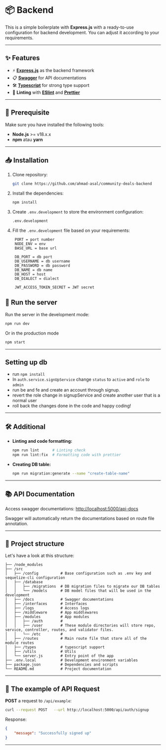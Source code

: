 
# 📦 Backend  

This is a simple boilerplate with **Express.js** with a ready-to-use configuration for backend development. You can adjust it according to your requirements.

---

## ✨ Features
- ⚡ [**Express.js**](https://expressjs.com/) as the backend framework
- 📋 [**Swagger**](https://swagger.io/docs/) for API documentations
- 🛠 [**Typescript**](https://www.typescriptlang.org/docs/) for strong type support
- 📄 **Linting** with [**ESlint**](https://eslint.org/docs/latest/) and [**Prettier**](https://prettier.io/docs/en/)

---

## 🚀 Prerequisite

Make sure you have installed the following tools:

- **Node.js** >= v18.x.x  
- **npm** atau **yarn**

---

## 📥 Installation

1. Clone repository:

   ```bash
   git clone https://github.com/ahmad-asal/community-deals-backend
   ```

2. Install the dependencies:

   ```bash
   npm install
   ```

3. Create `.env.development` to store the environment configuration:

   ```bash
   .env.development
   ```

4. Fill the `.env.development` file based on your requirements:

   ```
    PORT = port number
    NODE_ENV = env
    BASE_URL = base url
    
    DB_PORT = db port
    DB_USERNAME = db username
    DB_PASSWORD = db password
    DB_NAME = db name
    DB_HOST = host
    DB_DIALECT = dialect
    
    JWT_ACCESS_TOKEN_SECRET = JWT secret
   ```

## 🏃 Run the server

Run the server in the development mode:

```bash
npm run dev
```

Or in the production mode

```bash
npm start
```

---

## Setting up db

- run `npm install`
- In `auth.service.signUpService` change `status` to `active` and `role` to `admin`
- run be and fe and create an account through signup.
- revert the role change in signupService and create another user that is a normal user
- roll back the changes done in the code and happy coding!
---

## 🛠 Additional

- **Linting and code formatting:**

  ```bash
  npm run lint      # Linting check
  npm run lint:fix  # Formatting code with prettier
  ```

- **Creating DB table:**

  ```bash
  npm run migration:generate --name "create-table-name"
  ```
---

## 📚 API Documentation

Access swagger documentations: [http://localhost:5000/api-docs](http://localhost:5000/api-docs)

Swagger will automatically return the documentations based on route file annotation.

---

## 📂 Project structure

Let's have a look at this structure:

```
├── /node_modules
├── /src                 
│   ├── /config          # Base configuration such as .env key and sequelize-cli configuration
│   ├── /database
│   │   ├── /migrations  # DB migration files to migrate our DB tables
│   │   └── /models      # DB model files that will be used in the development
│   ├── /docs            # Swagger documentations
│   ├── /interfaces      # Interfaces
│   ├── /logs            # Access logs
│   ├── /middleware      # App middlewares
│   ├── /modules         # App modules
│   │   ├── /auth        #    
│   │   ├── /user        # These module directories will store repo, service, controller, routes, and validator files.
│   │   └── /etc         #
│   ├── /routes          # Main route file that store all of the module routes 
│   ├── /types           # typescript support
│   ├── /utils           # Utils
│   └── server.js        # Entry point of the app
├── .env.local           # Development environment variables
├── package.json         # Dependencies and scripts
└── README.md            # Project documentation
```

---

## 🔗 The example of API Request

**POST** a request to `/api/example`:

```bash
curl --request POST   --url http://localhost:5000/api/auth/signup
```

Response:

```json
{
    "message": "Successfully signed up"
}
```

---

